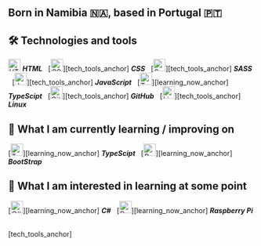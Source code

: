 ## Born in Namibia 🇳🇦, based in Portugal 🇵🇹

## 🛠  Technologies and tools

<a name="learning-now"></a>

<img src="https://cdn-icons-png.flaticon.com/512/1051/1051277.png" alt="HTML logo" title="HTML" height="25" /> ***HTML***
&nbsp;
[<img src="https://cdn-icons-png.flaticon.com/512/732/732190.png" alt="CSS logo" title="CSS" height="25" />][tech_tools_anchor] ***CSS***
&nbsp;
[<img src="https://cdn-icons-png.flaticon.com/512/5968/5968358.png" alt="Sass logo" title="Sass" height="25" />][tech_tools_anchor] ***SASS***
&nbsp;
[<img src="https://cdn-icons-png.flaticon.com/512/5968/5968292.png" alt="Javascript logo" title="JavaScript" height="25" />][tech_tools_anchor] ***JavaScript***
&nbsp;
[<img src="https://cdn-icons-png.flaticon.com/512/5968/5968381.png" alt="TypeScipt logo" title="TypeScipt" height="25" />][learning_now_anchor] ***TypeScipt***
&nbsp;
[<img src="https://cdn-icons-png.flaticon.com/512/733/733553.png" alt="GitHub logo" title="GitHub" height="25" />][tech_tools_anchor] ***GitHub***
&nbsp;
[<img src="https://cdn-icons-png.flaticon.com/512/6124/6124995.png" alt="Linux logo" title="Linux" height="25" />][tech_tools_anchor] ***Linux***
&nbsp;

## 📖  What I am currently learning / improving on

[<img src="https://cdn-icons-png.flaticon.com/512/5968/5968381.png" alt="TypeScipt logo" title="TypeScipt" height="25" />][learning_now_anchor] ***TypeScipt***
&nbsp;
[<img src="https://cdn-icons-png.flaticon.com/512/5968/5968672.png" alt="BootStrap logo" title="BootStrap" height="25" />][learning_now_anchor] ***BootStrap***
&nbsp;

## 👾  What I am interested in learning at some point

[<img src="https://cdn-icons-png.flaticon.com/512/6132/6132221.png" alt="C# logo" title="C#" height="25" />][learning_now_anchor] ***C#***
&nbsp;
[<img src="https://cdn-icons-png.flaticon.com/512/5969/5969184.png" alt="Raspberry Pi logo" title="Raspberry Pi" height="25" />][learning_now_anchor] ***Raspberry Pi***
&nbsp;

[tech_tools_anchor]
